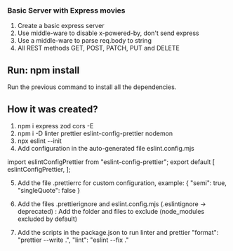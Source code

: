 ### Basic Server with Express movies

1. Create a basic express server
2. Use middle-ware to disable x-powered-by, don't send express
3. Use a middle-ware to parse req.body to string
4. All REST methods GET, POST, PATCH, PUT and DELETE

## Run: npm install

Run the previous command to install all the dependencies.

## How it was created?

1. npm i express zod cors -E
2. npm i -D linter prettier eslint-config-prettier nodemon
3. npx eslint --init
4. Add configuration in the auto-generated file eslint.config.mjs

import eslintConfigPrettier from "eslint-config-prettier";
export default [
eslintConfigPrettier,
];

5. Add the file .prettierrc for custom configuration, example:
   {
   "semi": true,
   "singleQuote": false
   }

6. Add the files .prettierignore and eslint.config.mjs (.eslintignore -> deprecated) : Add the folder and files to exclude (node_modules excluded by default)
7. Add the scripts in the package.json to run linter and prettier
   "format": "prettier --write .",
   "lint": "eslint --fix ."
